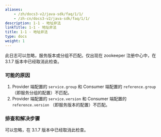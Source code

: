 ```yaml
---
aliases:
    - /zh/docs3-v2/java-sdk/faq/1/1/
    - /zh-cn/docs3-v2/java-sdk/faq/1/1/
description: 1-1 - 地址非法
linkTitle: 1-1 - 地址非法
title: 1-1 - 地址非法
type: docs
weight: 1
---
```







此日志可以忽略，服务版本或分组不匹配。仅出现在 zookeeper 注册中心中，在 3.1.7 版本中已经取消此检查。

### 可能的原因
1. Provider 端配置的 `service.group` 和 Consumer 端配置的 `reference.group` （即服务分组的配置）不匹配。 
2. Provider 端配置的 `service.version` 和 Consumer 端配置的 `reference.version` （即服务版本的配置）不匹配。 

### 排查和解决步骤
可以忽略，在 3.1.7 版本中已经取消此检查。